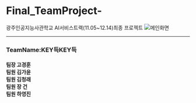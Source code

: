 # Final_TeamProject-
광주인공지능사관학교 AI서비스트랙(11.05~12.14)최종 프로젝트
![메인화면](https://user-images.githubusercontent.com/109400761/216764513-6a348fd5-214a-4273-80b4-e4c589802b44.png)
<hr/>

<h3>TeamName:KEY득KEY득</h3>
<h4>팀장 고경훈 </br> 팀원 김가윤 </br> 팀원 김청래 </br> 팀원 장 건 </br> 팀원 하영진</h4>

